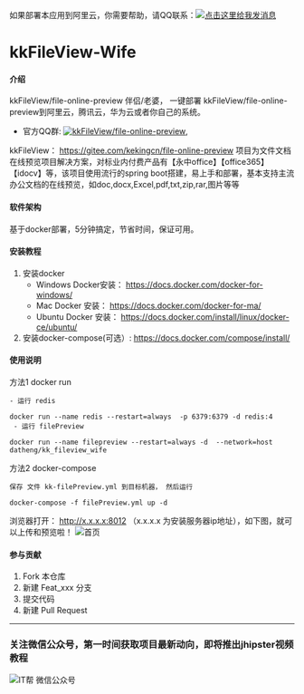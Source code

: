 如果部署本应用到阿里云，你需要帮助，请QQ联系：<a target="_blank" href="http://wpa.qq.com/msgrd?v=3&uin=63144436&site=qq&menu=yes"><img border="0" src="http://wpa.qq.com/pa?p=2::52" alt="点击这里给我发消息" title="点击这里给我发消息"/></a>

#  kkFileView-Wife

#### 介绍
kkFileView/file-online-preview 伴侣/老婆， 一键部署 kkFileView/file-online-preview到阿里云，腾讯云，华为云或者你自己的系统。
- 官方QQ群:
<a target="_blank" href="//shang.qq.com/wpa/qunwpa?idkey=bfadc4dd4ed82df0124179951e4e541eb80eba6f84b41b6dd420c37cb3074cf8"><img border="0" src="//pub.idqqimg.com/wpa/images/group.png" alt="kkFileView/file-online-preview" title="kkFileView/file-online-preview"></a>,

kkFileView： https://gitee.com/kekingcn/file-online-preview 
项目为文件文档在线预览项目解决方案，对标业内付费产品有【永中office】【office365】【idocv】等，该项目使用流行的spring boot搭建，易上手和部署，基本支持主流办公文档的在线预览，如doc,docx,Excel,pdf,txt,zip,rar,图片等等

#### 软件架构
基于docker部署，5分钟搞定，节省时间，保证可用。


#### 安装教程

1. 安装docker
    - Windows Docker安装：         https://docs.docker.com/docker-for-windows/
    - Mac Docker 安装： 
         https://docs.docker.com/docker-for-ma/
    - Ubuntu Docker 安装： 
         https://docs.docker.com/install/linux/docker-ce/ubuntu/
2. 安装docker-compose(可选）:
https://docs.docker.com/compose/install/


#### 使用说明


方法1 docker run

    - 运行 redis

    docker run --name redis --restart=always  -p 6379:6379 -d redis:4
     - 运行 filePreview

    docker run --name filepreview --restart=always -d  --network=host datheng/kk_fileview_wife

方法2 docker-compose

    保存 文件 kk-filePreview.yml 到目标机器， 然后运行

    docker-compose -f filePreview.yml up -d

浏览器打开： http://x.x.x.x:8012 （x.x.x.x 为安装服务器ip地址），如下图，就可以上传和预览啦！
![首页](https://images.gitee.com/uploads/images/2019/0109/135824_71f74b4f_744475.png "屏幕截图.png")

#### 参与贡献

1. Fork 本仓库
2. 新建 Feat_xxx 分支
3. 提交代码
4. 新建 Pull Request

***
### 关注微信公众号，第一时间获取项目最新动向，即将推出jhipster视频教程
![IT帮 微信公众号](https://images.gitee.com/uploads/images/2019/0109/113105_3693297b_744475.jpeg "qrcode_for_gh_f9293db43b7c_258.jpg")

